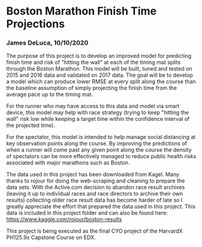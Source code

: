 # Boston Marathon Finish Time Projections
### James DeLuca, 10/10/2020

The purpose of this project is to develop an improved model for predicting finish time and risk of "hitting the wall" at each of the timing mat splits through the Boston Marathon. This model will be built, tuned and tested on 2015 and 2016 data and validated on 2017 data. The goal will be to develop a model which can produce lower RMSE at every split along the course than the baseline assumption of simply projecting the finish time from the average pace up to the timing mat.

For the runner who may have access to this data and model via smart device, this model may help with race strategy (trying to keep "hitting the wall" risk low while keeping a target time within the confidence interval of the projected time).

For the spectator, this model is intended to help manage social distancing at key observation points along the course. By improving the predictions of when a runner will come past any given point along the course the density of spectators can be more effectively managed to reduce public health risks associated with major marathons such as Boston.

The data used in this project has been downloaded from Kagel. Many thanks to rojour for doing the web-scraping and cleaning to prepare the data sets. With the Active.com decision to abandon race result archives (leaving it up to individual races and race directors to archive their own results) collecting older race result data has become harder of late so I greatly appreciate the effort that prepared the data used in this project. This data is included in this project folder and can also be found here: https://www.kaggle.com/rojour/boston-results

This project is being executed as the final CYO project of the HarvardX PH125.9x Capstone Course on EDX.
